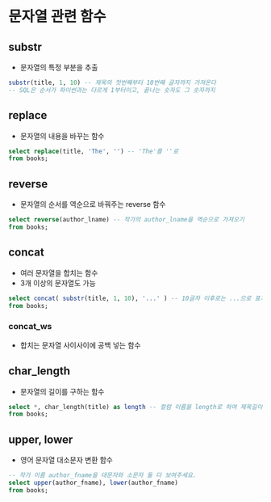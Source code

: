 # 문자열 관련 함수
## substr
- 문자열의 특정 부분을 추출
```SQL
substr(title, 1, 10) -- 제목의 첫번째부터 10번째 글자까지 가져온다
-- SQL은 순서가 파이썬과는 다르게 1부터이고, 끝나는 숫자도 그 숫자까지
```

## replace
- 문자열의 내용을 바꾸는 함수
```SQL
select replace(title, 'The', '') -- 'The'를 ''로
from books;
```

## reverse
- 문자열의 순서를 역순으로 바꿔주는 reverse 함수
```SQL
select reverse(author_lname) -- 작가의 author_lname을 역순으로 가져오기
from books;
```

## concat
- 여러 문자열을 합치는 함수
- 3개 이상의 문자열도 가능
```SQL
select concat( substr(title, 1, 10), '...' ) -- 10글자 이후로는 ...으로 표기
from books;
```
### concat_ws
- 합치는 문자열 사이사이에 공백 넣는 함수

## char_length
- 문자열의 길이를 구하는 함수
```SQL
select *, char_length(title) as length -- 컬럼 이름을 length로 하여 제목길이 함께 출력
from books;
```

## upper, lower
- 영어 문자열 대소문자 변환 함수
```SQL
-- 작가 이름 author_fname을 대문자와 소문자 둘 다 보여주세요.
select upper(author_fname), lower(author_fname)
from books;
```


